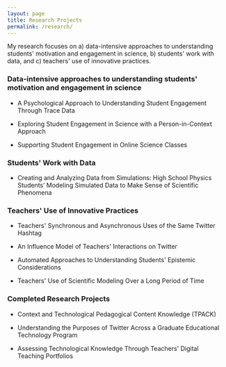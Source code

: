 ```yaml
---
layout: page
title: Research Projects
permalink: /research/
---
```


My research focuses on a) data-intensive approaches to understanding students' motivation and engagement in science, b) students' work with data, and c) teachers' use of innovative practices.

### Data-intensive approaches to understanding students' motivation and engagement in science

* A Psychological Approach to Understanding Student Engagement Through Trace Data

* Exploring Student Engagement in Science with a Person-in-Context Approach

* Supporting Student Engagement in Online Science Classes

### Students' Work with Data

* Creating and Analyzing Data from Simulations: High School Physics Students’ Modeling Simulated Data to Make Sense of Scientific Phenomena

### Teachers' Use of Innovative Practices

* Teachers' Synchronous and Asynchronous Uses of the Same Twitter Hashtag

* An Influence Model of Teachers' Interactions on Twitter

* Automated Approaches to Understanding Students' Epistemic Considerations

* Teachers' Use of Scientific Modeling Over a Long Period of Time

### Completed Research Projects

* Context and Technological Pedagogical Content Knowledge (TPACK)

* Understanding the Purposes of Twitter Across a Graduate Educational Technology Program

* Assessing Technological Knowledge Through Teachers' Digital Teaching Portfolios